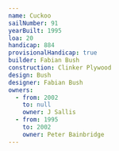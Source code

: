 ```yaml
---
name: Cuckoo
sailNumber: 91
yearBuilt: 1995
loa: 20
handicap: 884
provisionalHandicap: true
builder: Fabian Bush
construction: Clinker Plywood
design: Bush
designer: Fabian Bush
owners:
  - from: 2002
    to: null
    owner: J Sallis
  - from: 1995
    to: 2002
    owner: Peter Bainbridge
---
```

